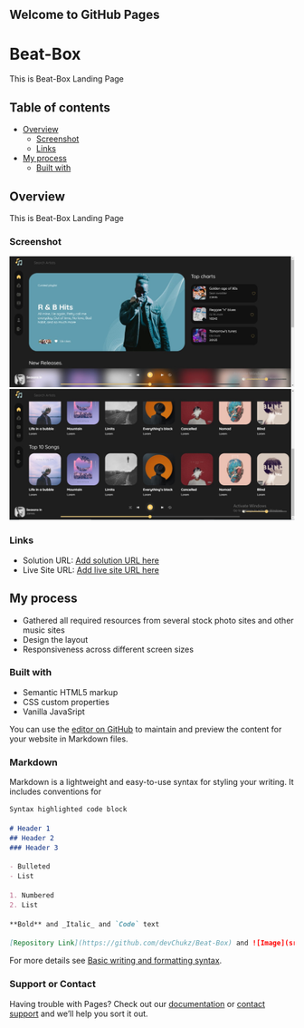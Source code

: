## Welcome to GitHub Pages
# Beat-Box
This is Beat-Box Landing Page
## Table of contents

- [Overview](#overview)
  - [Screenshot](#screenshot)
  - [Links](#links)
- [My process](#my-process)
  - [Built with](#built-with)

## Overview
This is Beat-Box Landing Page

### Screenshot

![](./Assets/screenshot1.jpg)
![](./Assets/screenshot2.jpg)

### Links

- Solution URL: [Add solution URL here](https://github.com/devChukz/Beat-Box)
- Live Site URL: [Add live site URL here](https://beat-box-iota.vercel.app/)

## My process
- Gathered all required resources from several stock photo sites and other music sites
- Design the layout
- Responsiveness across different screen sizes 


### Built with

- Semantic HTML5 markup
- CSS custom properties
- Vanilla JavaSript


You can use the [editor on GitHub](https://github.com/devChukz/Beat-Box/edit/main/README.md) to maintain and preview the content for your website in Markdown files.

### Markdown

Markdown is a lightweight and easy-to-use syntax for styling your writing. It includes conventions for

```markdown
Syntax highlighted code block

# Header 1
## Header 2
### Header 3

- Bulleted
- List

1. Numbered
2. List

**Bold** and _Italic_ and `Code` text

[Repository Link](https://github.com/devChukz/Beat-Box) and ![Image](src)
```

For more details see [Basic writing and formatting syntax](https://docs.github.com/en/github/writing-on-github/getting-started-with-writing-and-formatting-on-github/basic-writing-and-formatting-syntax).


### Support or Contact

Having trouble with Pages? Check out our [documentation](https://docs.github.com/categories/github-pages-basics/) or [contact support](https://support.github.com/contact) and we’ll help you sort it out.
